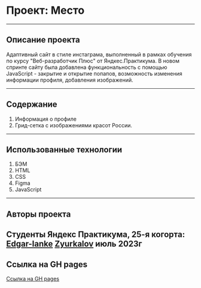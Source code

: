 # Проект: Место
------------------------------ 

## **Описание проекта**
Адаптивный сайт в стиле инстаграма, выполненный в рамках обучения по курсу "Веб-разработчик Плюс" от Яндкес.Практикума. В новом спринте сайту была добавлена функциональность с помощью JavaScript - закрытие и открытие попапов, возможность изменения информации профиля, добавления изображений.

------------------------------ 

## **Содержание**
1. Информация о профиле
2. Грид-сетка с изображениями красот России.
------------------------------ 
## **Использованные технологии**
1. БЭМ
2. HTML
3. CSS
4. Figma
5. JavaScript
------------------------------ 
## **Авторы проекта**
Cтуденты Яндекс Практикума, 25-я когорта: 
[Edgar-Ianke](https://github.com/edgar-ianke?tab=repositories/)
[Zyurkalov](https://github.com/Zyurkalov?tab=repositories/)
июль 2023г
------------------------------ 
## **Ссылка на GH pages**
[Ссылка на GH pages](https://edgar-ianke.github.io/mesto-project/)
